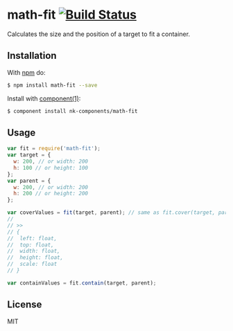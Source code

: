 # math-fit [![Build Status](https://travis-ci.org/nk-components/math-fit.svg)](https://travis-ci.org/nk-components/math-fit)

Calculates the size and the position of a target to fit a container.

## Installation

With [npm](http://npmjs.org) do:

```bash
$ npm install math-fit --save
```

Install with [component(1)](http://component.io):

```bash
$ component install nk-components/math-fit
```

## Usage

```js
var fit = require('math-fit');
var target = {
  w: 200, // or width: 200
  h: 100 // or height: 100
};
var parent = {
  w: 200, // or width: 200
  h: 200 // or height: 200
};

var coverValues = fit(target, parent); // same as fit.cover(target, parent);
//
// >>
// {
//  left: float,
//  top: float,
//  width: float,
//  height: float,
//  scale: float
// }

var containValues = fit.contain(target, parent);
```

## License

MIT
